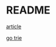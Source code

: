 # README

[article](https://www.hwholiday.com/2019/trie_tree/)

[go trie](https://github.com/dghubble/trie)
